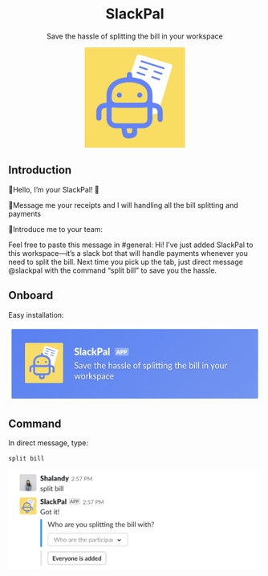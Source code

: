 
<h1 align="center">SlackPal </h1>
<p align="center">Save the hassle of splitting the bill in your workspace</p>
<p align="center">
  <img src="https://github.com/kyle8998/SlackPal/blob/master/assets/slackpal.png?raw=true" width="200" height="200" >
</p>

## Introduction
👋Hello, I’m your SlackPal! 👋


💸Message me your receipts and I will handling all the bill splitting and payments 

🤝Introduce me to your team:

Feel free to paste this message in #general:
Hi! I’ve just added SlackPal to this workspace—it’s a slack bot that will handle payments whenever you need to split the bill. Next time you pick up the tab, just direct message @slackpal with the command “split bill” to save you the hassle.

## Onboard

Easy installation:

<p align="center">
  <img src="https://github.com/kyle8998/SlackPal/blob/master/assets/install.png?raw=true" height="150" >
</p>

## Command

In direct message, type:
```
split bill
```
<p align="center">
  <img src="https://github.com/kyle8998/SlackPal/blob/master/assets/command.png?raw=true" height="200" >
</p>
